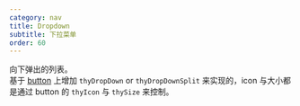 ```yaml
---
category: nav
title: Dropdown
subtitle: 下拉菜单
order: 60
---
```

  
向下弹出的列表。  
基于 [button](http://lib.worktile.live/ngx-tethys/components/button/overview) 上增加 `thyDropDown` or `thyDropDownSplit` 来实现的，icon 与大小都是通过 button 的 `thyIcon` 与 `thySize` 来控制。